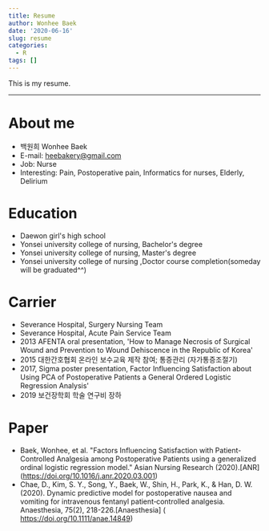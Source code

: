```yaml
---
title: Resume
author: Wonhee Baek
date: '2020-06-16'
slug: resume
categories:
  - R
tags: []
---
```


This is my resume. 

---

# About me
- 백원희 Wonhee Baek
- E-mail: heebakery@gmail.com
- Job: Nurse
- Interesting: Pain, Postoperative pain, Informatics for nurses, Elderly, Delirium


# Education 
- Daewon girl's high school
- Yonsei university college of nursing, Bachelor's degree
- Yonsei university college of nursing, Master's degree
- Yonsei university college of nursing ,Doctor course completion(someday will be graduated^^)

# Carrier
- Severance Hospital, Surgery Nursing Team
- Severance Hospital, Acute Pain Service Team
- 2013 AFENTA oral presentation, 'How to Manage Necrosis of Surgical Wound and Prevention to Wound Dehiscence in the Republic of Korea'
- 2015 대한간호협회 온라인 보수교육 제작 참여; 통증관리 (자가통증조절기)
- 2017, Sigma poster presentation, Factor Influencing Satisfaction about Using PCA of Postoperative Patients a General Ordered Logistic Regression Analysis'
- 2019 보건장학회 학술 연구비 장하 

# Paper
- Baek, Wonhee, et al. "Factors Influencing Satisfaction with Patient-Controlled Analgesia among Postoperative Patients using a generalized ordinal logistic regression model." Asian Nursing Research (2020).[ANR] (https://doi.org/10.1016/j.anr.2020.03.001)
- Chae, D., Kim, S. Y., Song, Y., Baek, W., Shin, H., Park, K., & Han, D. W. (2020). Dynamic predictive model for postoperative nausea and vomiting for intravenous fentanyl patient‐controlled analgesia. Anaesthesia, 75(2), 218-226.[Anaesthesia] ( https://doi.org/10.1111/anae.14849)